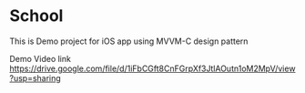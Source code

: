 # School
This is Demo project for iOS app using MVVM-C design pattern




Demo Video link 
https://drive.google.com/file/d/1iFbCGft8CnFGrpXf3JtlAOutn1oM2MpV/view?usp=sharing
